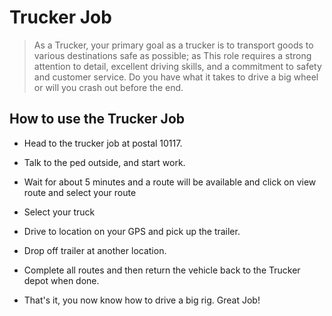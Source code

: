 # Trucker Job

> As a Trucker, your primary goal as a trucker is to transport goods to various destinations safe as possible; as This role requires a strong attention to detail, excellent driving skills, and a commitment to safety and customer service. Do you have what it takes to drive a big wheel or will you crash out before the end.

## How to use the Trucker Job

- Head to the trucker job at postal 10117.
- Talk to the ped outside, and start work. 
- Wait for about 5 minutes and a route will be available and click on view route and select your route
- Select your truck
- Drive to location on your GPS and pick up the trailer.
- Drop off trailer at another location.
- Complete all routes and then return the vehicle back to the Trucker depot when done.

- That's it, you now know how to drive a big rig. Great Job!